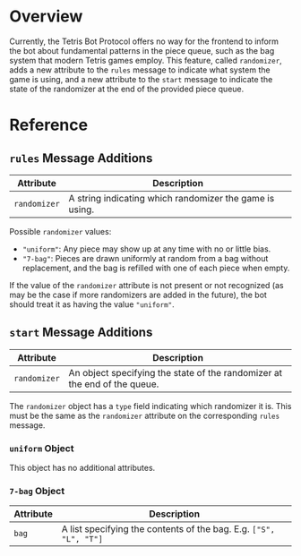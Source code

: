 # Overview

Currently, the Tetris Bot Protocol offers no way for the frontend to inform the
bot about fundamental patterns in the piece queue, such as the bag system that
modern Tetris games employ. This feature, called `randomizer`, adds a new
attribute to the `rules` message to indicate what system the game is using, and
a new attribute to the `start` message to indicate the state of the randomizer
at the end of the provided piece queue.

# Reference

## `rules` Message Additions

Attribute    | Description
---------    | -----------
`randomizer` | A string indicating which randomizer the game is using.

Possible `randomizer` values:
- `"uniform"`: Any piece may show up at any time with no or little bias.
- `"7-bag"`: Pieces are drawn uniformly at random from a bag without
  replacement, and the bag is refilled with one of each piece when empty.

If the value of the `randomizer` attribute is not present or not recognized (as
may be the case if more randomizers are added in the future), the bot should
treat it as having the value `"uniform"`.

## `start` Message Additions

Attribute    | Description
---------    | -----------
`randomizer` | An object specifying the state of the randomizer at the end of the queue.

The `randomizer` object has a `type` field indicating which randomizer it is.
This must be the same as the `randomizer` attribute on the corresponding `rules`
message.

### `uniform` Object

This object has no additional attributes.

### `7-bag` Object

Attribute | Description
--------- | -----------
`bag`     | A list specifying the contents of the bag. E.g. `["S", "L", "T"]`
